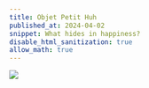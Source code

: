 ```yaml
---
title: Objet Petit Huh
published_at: 2024-04-02
snippet: What hides in happiness?
disable_html_sanitization: true
allow_math: true
---
```



<image id="masters_discourse" src="/240420/masters_discourse.png"></image>

<!-- <div style="text-align: center; font-size: xxx-large;" id="emoji">&#129325</div> -->

<script type="module">

   document.getElementById (`masters_discourse`).style.backgroundColor = `transparent`
   const title = document.getElementsByTagName (`h1`).item (0)
   const emoji = document.getElementById (`emoji`)

   const modes = [ `.?!`, [ `&#128562`, `&#129325`, `&#128544` ] ]
   let frame_count = 0

   const draw_frame = () => {
      const i = frame_count++ % modes[0].length
      title.innerHTML = `<div style="display:table; width:100%">
            <div style="float:left; width:50%">Objet Petit Huh${ modes[0][i] }</div>
            <div style="float:left; width:50%">${ modes[1][i] }</div>
         </div>`
      // emoji.innerHTML = modes[1][i]
      setTimeout (draw_frame, 2000)
   }

   draw_frame ()
</script>